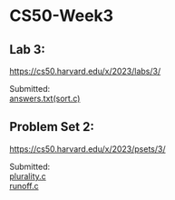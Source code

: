 # CS50-Week3

## Lab 3:

https://cs50.harvard.edu/x/2023/labs/3/

Submitted:<br>
[answers.txt(sort.c)](answers.c)<br>

## Problem Set 2:

https://cs50.harvard.edu/x/2023/psets/3/

Submitted:<br>
[plurality.c](plurality.c)<br>
[runoff.c](runoff.c)<br>